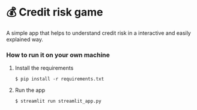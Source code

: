 # 💰 Credit risk game

A simple app that helps to understand credit risk in a interactive and easily explained way.


### How to run it on your own machine

1. Install the requirements

   ```
   $ pip install -r requirements.txt
   ```

2. Run the app

   ```
   $ streamlit run streamlit_app.py
   ```

